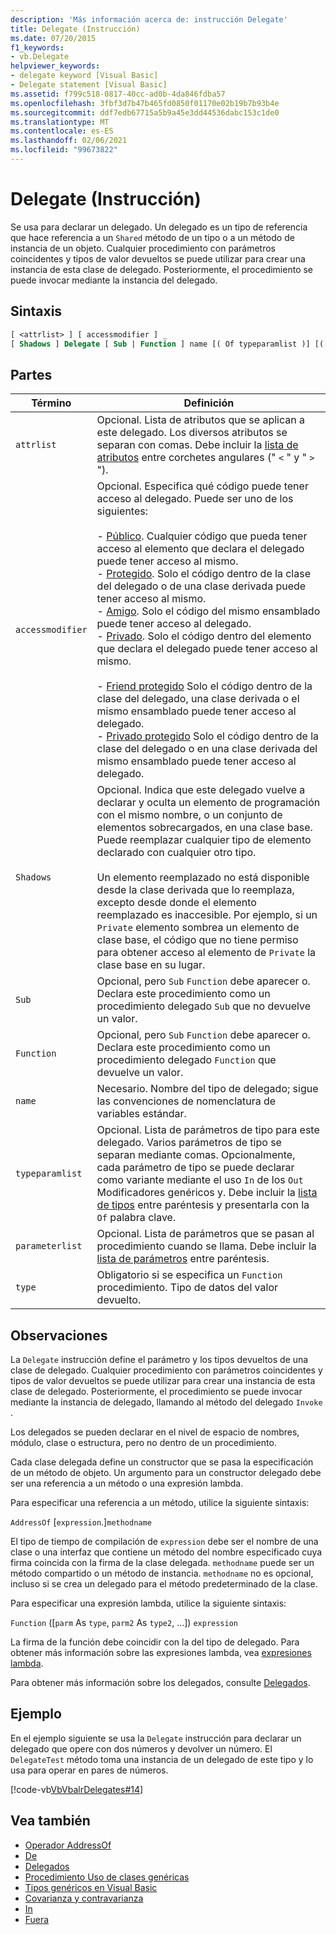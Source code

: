 ```yaml
---
description: 'Más información acerca de: instrucción Delegate'
title: Delegate (Instrucción)
ms.date: 07/20/2015
f1_keywords:
- vb.Delegate
helpviewer_keywords:
- delegate keyword [Visual Basic]
- Delegate statement [Visual Basic]
ms.assetid: f799c518-0817-40cc-ad0b-4da846fdba57
ms.openlocfilehash: 3fbf3d7b47b465fd0850f01170e02b19b7b93b4e
ms.sourcegitcommit: ddf7edb67715a5b9a45e3dd44536dabc153c1de0
ms.translationtype: MT
ms.contentlocale: es-ES
ms.lasthandoff: 02/06/2021
ms.locfileid: "99673822"
---
```

# <a name="delegate-statement"></a>Delegate (Instrucción)

Se usa para declarar un delegado. Un delegado es un tipo de referencia que hace referencia a un `Shared` método de un tipo o a un método de instancia de un objeto. Cualquier procedimiento con parámetros coincidentes y tipos de valor devueltos se puede utilizar para crear una instancia de esta clase de delegado. Posteriormente, el procedimiento se puede invocar mediante la instancia del delegado.  
  
## <a name="syntax"></a>Sintaxis  
  
```vb  
[ <attrlist> ] [ accessmodifier ] _  
[ Shadows ] Delegate [ Sub | Function ] name [( Of typeparamlist )] [([ parameterlist ])] [ As type ]  
```  
  
## <a name="parts"></a>Partes  
  
|Término|Definición|  
|---|---|  
|`attrlist`|Opcional. Lista de atributos que se aplican a este delegado. Los diversos atributos se separan con comas. Debe incluir la [lista de atributos](attribute-list.md) entre corchetes angulares (" `<` " y " `>` ").|  
|`accessmodifier`|Opcional. Especifica qué código puede tener acceso al delegado. Puede ser uno de los siguientes:<br /><br /> - [Público](../modifiers/public.md). Cualquier código que pueda tener acceso al elemento que declara el delegado puede tener acceso al mismo.<br />-   [Protegido](../modifiers/protected.md). Solo el código dentro de la clase del delegado o de una clase derivada puede tener acceso al mismo.<br />-   [Amigo](../modifiers/friend.md). Solo el código del mismo ensamblado puede tener acceso al delegado.<br />- [Privado](../modifiers/private.md). Solo el código dentro del elemento que declara el delegado puede tener acceso al mismo.<br /><br /> - [Friend protegido](../modifiers/protected-friend.md) Solo el código dentro de la clase del delegado, una clase derivada o el mismo ensamblado puede tener acceso al delegado. <br />- [Privado protegido](../modifiers/private-protected.md) Solo el código dentro de la clase del delegado o en una clase derivada del mismo ensamblado puede tener acceso al delegado. |  
|`Shadows`|Opcional. Indica que este delegado vuelve a declarar y oculta un elemento de programación con el mismo nombre, o un conjunto de elementos sobrecargados, en una clase base. Puede reemplazar cualquier tipo de elemento declarado con cualquier otro tipo.<br /><br /> Un elemento reemplazado no está disponible desde la clase derivada que lo reemplaza, excepto desde donde el elemento reemplazado es inaccesible. Por ejemplo, si un `Private` elemento sombrea un elemento de clase base, el código que no tiene permiso para obtener acceso al elemento de `Private` la clase base en su lugar.|  
|`Sub`|Opcional, pero `Sub` `Function` debe aparecer o. Declara este procedimiento como un procedimiento delegado `Sub` que no devuelve un valor.|  
|`Function`|Opcional, pero `Sub` `Function` debe aparecer o. Declara este procedimiento como un procedimiento delegado `Function` que devuelve un valor.|  
|`name`|Necesario. Nombre del tipo de delegado; sigue las convenciones de nomenclatura de variables estándar.|  
|`typeparamlist`|Opcional. Lista de parámetros de tipo para este delegado. Varios parámetros de tipo se separan mediante comas. Opcionalmente, cada parámetro de tipo se puede declarar como variante mediante el uso `In` de los `Out` Modificadores genéricos y. Debe incluir la [lista de tipos](type-list.md) entre paréntesis y presentarla con la `Of` palabra clave.|  
|`parameterlist`|Opcional. Lista de parámetros que se pasan al procedimiento cuando se llama. Debe incluir la [lista de parámetros](parameter-list.md) entre paréntesis.|  
|`type`|Obligatorio si se especifica un `Function` procedimiento. Tipo de datos del valor devuelto.|  
  
## <a name="remarks"></a>Observaciones  

 La `Delegate` instrucción define el parámetro y los tipos devueltos de una clase de delegado. Cualquier procedimiento con parámetros coincidentes y tipos de valor devueltos se puede utilizar para crear una instancia de esta clase de delegado. Posteriormente, el procedimiento se puede invocar mediante la instancia de delegado, llamando al método del delegado `Invoke` .  
  
 Los delegados se pueden declarar en el nivel de espacio de nombres, módulo, clase o estructura, pero no dentro de un procedimiento.  
  
 Cada clase delegada define un constructor que se pasa la especificación de un método de objeto. Un argumento para un constructor delegado debe ser una referencia a un método o una expresión lambda.  
  
 Para especificar una referencia a un método, utilice la siguiente sintaxis:  
  
 `AddressOf` [`expression`.]`methodname`  
  
 El tipo de tiempo de compilación de `expression` debe ser el nombre de una clase o una interfaz que contiene un método del nombre especificado cuya firma coincida con la firma de la clase delegada. `methodname` puede ser un método compartido o un método de instancia. `methodname` no es opcional, incluso si se crea un delegado para el método predeterminado de la clase.  
  
 Para especificar una expresión lambda, utilice la siguiente sintaxis:  
  
 `Function` ([`parm` As `type`, `parm2` As `type2`, ...]) `expression`  
  
 La firma de la función debe coincidir con la del tipo de delegado. Para obtener más información sobre las expresiones lambda, vea [expresiones lambda](../../programming-guide/language-features/procedures/lambda-expressions.md).  
  
 Para obtener más información sobre los delegados, consulte [Delegados](../../programming-guide/language-features/delegates/index.md).  
  
## <a name="example"></a>Ejemplo  

 En el ejemplo siguiente se usa la `Delegate` instrucción para declarar un delegado que opere con dos números y devolver un número. El `DelegateTest` método toma una instancia de un delegado de este tipo y lo usa para operar en pares de números.  
  
 [!code-vb[VbVbalrDelegates#14](~/samples/snippets/visualbasic/VS_Snippets_VBCSharp/VbVbalrDelegates/VB/Class1.vb#14)]  
  
## <a name="see-also"></a>Vea también

- [Operador AddressOf](../operators/addressof-operator.md)
- [De](of-clause.md)
- [Delegados](../../programming-guide/language-features/delegates/index.md)
- [Procedimiento Uso de clases genéricas](../../programming-guide/language-features/data-types/how-to-use-a-generic-class.md)
- [Tipos genéricos en Visual Basic](../../programming-guide/language-features/data-types/generic-types.md)
- [Covarianza y contravarianza](../../programming-guide/concepts/covariance-contravariance/index.md)
- [In](../modifiers/in-generic-modifier.md)
- [Fuera](../modifiers/out-generic-modifier.md)
